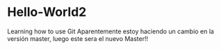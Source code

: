 # Hello-World2
Learning how to use Git
Aparentemente estoy haciendo un cambio en la versión master, luego este sera el nuevo Master!!
